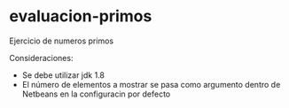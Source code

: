 # evaluacion-primos
Ejercicio de numeros primos

Consideraciones:

- Se debe utilizar jdk 1.8
- El número de elementos a mostrar se pasa como argumento dentro de Netbeans en la configuracin por defecto
